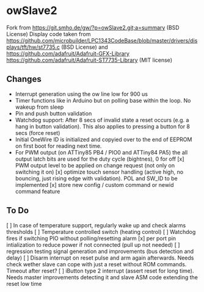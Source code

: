# owSlave2
Fork from
    https://git.smho.de/gw/?p=owSlave2.git;a=summary
    (BSD License)
Display code taken from
    https://github.com/microbuilder/LPC1343CodeBase/blob/master/drivers/displays/tft/hw/st7735.c
    (BSD License)
and
  https://github.com/adafruit/Adafruit-GFX-Library
  https://github.com/adafruit/Adafruit-ST7735-Library
  (MIT license)

## Changes
- Interrupt generation using the ow line low for 900 us
- Timer functions like in Arduino but on polling base within the loop. No wakeup from sleep
- Pin and push button validation
- Watchdog support:
    After 8 secs of invalid state a reset occurs (e.g. a hang in button validation).
    This also applies to pressing a button for 8 secs (force reset)
- Initial OneWire ID is initialized and copyied over to the end of EEPROM on
  first boot for reading next time.
- For PWM output (on ATTiny85 PB4 / PIO0 and ATTiny84 PA5) the all output latch bits
  are used for the duty cycle (bightnes), 0 for off
[x] PWM output level to be applied on change request (not only on switching it on)
[x] optimize touch sensor handling (active high, no bouncing, just rising edge with validation).
    POL and SW_ID to be implemented
[x] store new config / custom command or newid command feature

## To Do
[ ] In case of temperature support, regularly wake up and check alarms thresholds
[ ] Temperature controlled switch (heating control)
[ ] Watchdog fires if switching PIO without polling/resetting alarm
[x] per port pin intialization to reduce power if not connected (pull up not needed)
[ ] regression testing signal generation and improvements (bus detection and delay)
[ ] Disarm interrupt on reset pulse and arm again afterwards.
    Needs check wether slave can cope with just a reset without ROM commands.
    Timeout after reset?
[ ] iButton type 2 interrupt (assert reset for long time).
    Needs master improvements detecting it and slave ASM code extending the reset low time